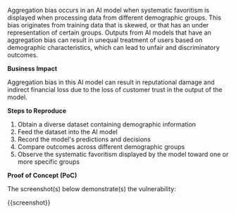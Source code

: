 Aggregation bias occurs in an AI model when systematic favoritism is displayed when processing data from different demographic groups. This bias originates from training data that is skewed, or that has an under representation of certain groups. Outputs from AI models that have an aggregation bias can result in unequal treatment of users based on demographic characteristics, which can lead to unfair and discriminatory outcomes.

**Business Impact**

Aggregation bias in this AI model can result in reputational damage and indirect financial loss due to the loss of customer trust in the output of the model.

**Steps to Reproduce**

1. Obtain a diverse dataset containing demographic information
1. Feed the dataset into the AI model
1. Record the model's predictions and decisions
1. Compare outcomes across different demographic groups
1. Observe the systematic favoritism displayed by the model toward one or more specific groups

**Proof of Concept (PoC)**

The screenshot(s) below demonstrate(s) the vulnerability:

{{screenshot}}
